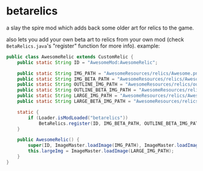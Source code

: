 # betarelics
a slay the spire mod which adds back some older art for relics to the game.


also lets you add your own beta art to relics from your own mod (check `BetaRelics.java`'s "register" function for more info).
example:
```java
public class AwesomeRelic extends CustomRelic {
    public static String ID = "AwesomeMod:AwesomeRelic";

    public static String IMG_PATH = "AwesomeResources/relics/Awesome.png";
    public static String IMG_BETA_PATH = "AwesomeResources/relics/AwesomeBeta.png";
    public static String OUTLINE_IMG_PATH = "AwesomeResources/relics/outline/Awesome.png";
    public static String OUTLINE_BETA_IMG_PATH = "AwesomeResources/relics/outline/AwesomeBeta.png";
    public static String LARGE_IMG_PATH = "AwesomeResources/relics/AwesomeLarge.png";
    public static String LARGE_BETA_IMG_PATH = "AwesomeResources/relics/AwesomeLargeBeta.png";

    static {
        if (Loader.isModLoaded("betarelics"))
            BetaRelics.register(ID, IMG_BETA_PATH, OUTLINE_BETA_IMG_PATH, LARGE_BETA_IMG_PATH);
    }

    public AwesomeRelic() {
        super(ID, ImageMaster.loadImage(IMG_PATH), ImageMaster.loadImage(OUTLINE_IMG_PATH), RelicTier.RARE, LandingSound.CLINK);
        this.largeImg = ImageMaster.loadImage(LARGE_IMG_PATH);
    }
}
```
